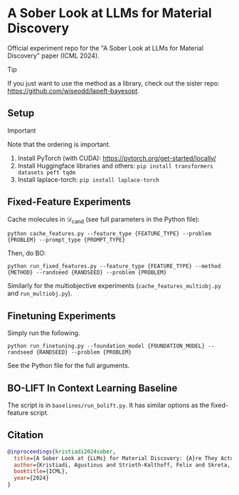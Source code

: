 # A Sober Look at LLMs for Material Discovery

Official experiment repo for the "A Sober Look at LLMs for Material Discovery" paper (ICML 2024).

> [!TIP]
> If you just want to use the method as a library, check out the sister repo: <https://github.com/wiseodd/lapeft-bayesopt>.

## Setup

> [!IMPORTANT]
> Note that the ordering is important.

1. Install PyTorch (with CUDA): <https://pytorch.org/get-started/locally/>
2. Install Huggingface libraries and others: `pip install transformers datasets peft tqdm`
3. Install laplace-torch: `pip install laplace-torch`

## Fixed-Feature Experiments

Cache molecules in $\mathcal{D}_{\mathrm{cand}}$ (see full parameters in the Python file):

```
python cache_features.py --feature_type {FEATURE_TYPE} --problem {PROBLEM} --prompt_type {PROMPT_TYPE}
```

Then, do BO:

```
python run_fixed_features.py --feature_type {FEATURE_TYPE} --method {METHOD} --randseed {RANDSEED} --problem {PROBLEM}
```

Similarly for the multiobjective experiments (`cache_features_multiobj.py` and `run_multiobj.py`).

## Finetuning Experiments

Simply run the following.

```
python run_finetuning.py --foundation_model {FOUNDATION_MODEL} --randseed {RANDSEED} --problem {PROBLEM}
```

See the Python file for the full arguments.

## BO-LIFT In Context Learning Baseline

The script is in `baselines/run_bolift.py`. It has similar options as the fixed-feature script.

## Citation

```bib
@inproceedings{kristiadi2024sober,
  title={A Sober Look at {LLMs} for Material Discovery: {A}re They Actually Good for {B}ayesian Optimization Over Molecules?},
  author={Kristiadi, Agustinus and Strieth-Kalthoff, Felix and Skreta, Marta and Poupart, Pascal and Aspuru-Guzik, Al\'{a}n and Pleiss, Geoff},
  booktitle={ICML},
  year={2024}
}
```
